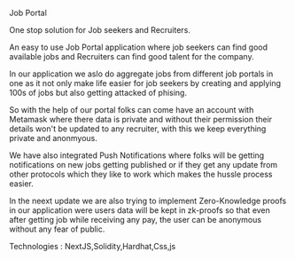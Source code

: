 Job Portal

One stop solution for Job seekers and Recruiters.

An easy to use Job Portal application where job seekers can find good available jobs and Recruiters can find good talent for the company.

In our application we aslo do aggregate jobs from different job portals in one as it not only make life easier for job seekers by creating and applying 100s of jobs but also getting attacked of phising. 

So with the help of our portal folks can come have an account with Metamask where there data is private and without their permission their details won't be updated to any recruiter, with this we keep everything private and anonmyous.

We have also integrated Push Notifications where folks will be getting notifications on new jobs getting published or if they get any update from other protocols which they like to work which makes the hussle process easier.

In the neext update we are also trying to implement Zero-Knowledge proofs in our application were users data will be kept in zk-proofs so that even after getting job while receiving any pay, the user can be anonymous without any fear of public.

Technologies : NextJS,Solidity,Hardhat,Css,js



